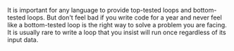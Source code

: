 It is important for any language to provide top-tested loops and bottom-tested loops.   But don't feel bad if
you write code for a year and never feel like a bottom-tested loop is the right way to solve a problem you are
facing.  It is usually rare to write a loop that you insist will run once regardless of its input data.

